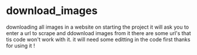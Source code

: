 # download_images
downloading all images in a website 
on starting the project it will ask you to enter a url  to scrape and ddownload images from it
there are some url's that tis code won't work with it. it will need some editting in the code first 
thanks for using it !
